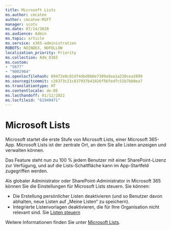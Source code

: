 ```yaml
---
title: Microsoft Lists
ms.author: cmcatee
author: cmcatee-MSFT
manager: scotv
ms.date: 07/14/2020
ms.audience: Admin
ms.topic: article
ms.service: o365-administration
ROBOTS: NOINDEX, NOFOLLOW
localization_priority: Priority
ms.collection: Adm_O365
ms.custom:
- "5677"
- "9002964"
ms.openlocfilehash: 69472e0c82df4dbd8b0e7309a9aa1a230cea2899
ms.sourcegitcommit: c26373c21c837937b41026f56fedfc51b7b80ea7
ms.translationtype: HT
ms.contentlocale: de-DE
ms.lasthandoff: 01/12/2022
ms.locfileid: "61949471"
---
```

# <a name="microsoft-lists"></a>Microsoft Lists

Microsoft startet die erste Stufe von Microsoft Lists, einer Microsoft 365-App. Microsoft Lists ist der zentrale Ort, an dem Sie alle Listen anzeigen und verwalten können.  
  
Das Feature steht nun zu 100 % jedem Benutzer mit einer SharePoint-Lizenz zur Verfügung, und auf die Lists-Schaltfläche kann im App-Startfeld zugegriffen werden.

Als globaler Administrator oder SharePoint-Administrator in Microsoft 365 können Sie die Einstellungen für Microsoft Lists steuern. Sie können:

- Die Erstellung persönlicher Listen deaktivieren (und so Benutzer davon abhalten, neue Listen auf „Meine Listen“ zu speichern).
- Integrierte Listenvorlagen deaktivieren, die für Ihre Organisation nicht relevant sind.
Sie [Listen steuern](https://docs.microsoft.com/sharepoint/control-lists)

Weitere Informationen finden Sie unter [Microsoft Lists](https://aka.ms/microsoftlists).
